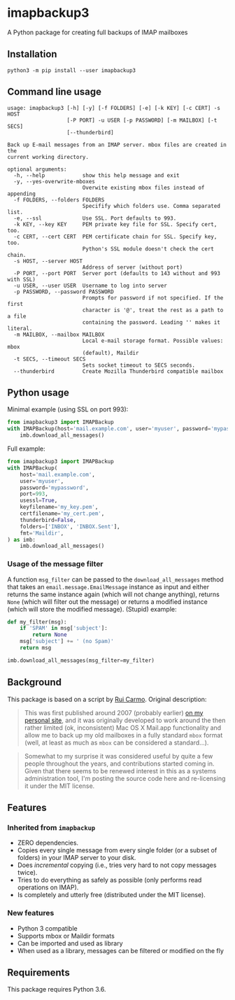 imapbackup3
===========

A Python package for creating full backups of IMAP mailboxes

## Installation

```
python3 -m pip install --user imapbackup3
```

## Command line usage

```
usage: imapbackup3 [-h] [-y] [-f FOLDERS] [-e] [-k KEY] [-c CERT] -s HOST
                   [-P PORT] -u USER [-p PASSWORD] [-m MAILBOX] [-t SECS]
                   [--thunderbird]

Back up E-mail messages from an IMAP server. mbox files are created in the
current working directory.

optional arguments:
  -h, --help            show this help message and exit
  -y, --yes-overwrite-mboxes
                        Overwite existing mbox files instead of appending
  -f FOLDERS, --folders FOLDERS
                        Specifify which folders use. Comma separated list.
  -e, --ssl             Use SSL. Port defaults to 993.
  -k KEY, --key KEY     PEM private key file for SSL. Specify cert, too.
  -c CERT, --cert CERT  PEM certificate chain for SSL. Specify key, too.
                        Python's SSL module doesn't check the cert chain.
  -s HOST, --server HOST
                        Address of server (without port)
  -P PORT, --port PORT  Server port (defaults to 143 without and 993 with SSL)
  -u USER, --user USER  Username to log into server
  -p PASSWORD, --password PASSWORD
                        Prompts for password if not specified. If the first
                        character is '@', treat the rest as a path to a file
                        containing the password. Leading '' makes it literal.
  -m MAILBOX, --mailbox MAILBOX
                        Local e-mail storage format. Possible values: mbox
                        (default), Maildir
  -t SECS, --timeout SECS
                        Sets socket timeout to SECS seconds.
  --thunderbird         Create Mozilla Thunderbird compatible mailbox
```

## Python usage

Minimal example (using SSL on port 993):

```python
from imapbackup3 import IMAPBackup
with IMAPBackup(host='mail.example.com', user='myuser', password='mypassword') as imb:
    imb.download_all_messages()
```

Full example:

```python
from imapbackup3 import IMAPBackup
with IMAPBackup(
    host='mail.example.com',
    user='myuser',
    password='mypassword',
    port=993,
    usessl=True,
    keyfilename='my_key.pem',
    certfilename='my_cert.pem',
    thunderbird=False,
    folders=['INBOX', 'INBOX.Sent'],
    fmt='Maildir',
) as imb:
    imb.download_all_messages()
```

### Usage of the message filter

A function `msg_filter` can be passed to the `download_all_messages` method
that takes an `email.message.EmailMessage` instance as input and either
returns the same instance again (which will not change anything), returns
`None` (which will filter out the message) or returns a modified instance
(which will store the modified message). (Stupid) example:

```python
def my_filter(msg):
    if 'SPAM' in msg['subject']:
        return None
    msg['subject'] += ' (no Spam)'
    return msg

imb.download_all_messages(msg_filter=my_filter)
```

## Background

This package is based on a script by [Rui Carmo](https://github.com/rcarmo/imapbackup). Original description: 

> This was first published around 2007 (probably earlier) [on my personal site][tao], and it was originally developed to work around the then rather limited (ok, inconsistent) Mac OS X Mail.app functionality and allow me to back up my old mailboxes in a fully standard `mbox` format (well, at least as much as `mbox` can be considered a standard...).

> Somewhat to my surprise it was considered useful by quite a few people throughout the years, and contributions started coming in. Given that there seems to be renewed interest in this as a systems administration tool, I'm posting the source code here and re-licensing it under the MIT license.

## Features

### Inherited from `imapbackup`

* ZERO dependencies.
* Copies every single message from every single folder (or a subset of folders) in your IMAP server to your disk.
* Does _incremental_ copying (i.e., tries very hard to not copy messages twice).
* Tries to do everything as safely as possible (only performs read operations on IMAP).
* Is completely and utterly free (distributed under the MIT license).

### New features

* Python 3 compatible
* Supports mbox or Maildir formats
* Can be imported and used as library
* When used as a library, messages can be filtered or modified on the fly

## Requirements

This package requires Python 3.6.

[tao]: http://taoofmac.com/space/projects/imapbackup
